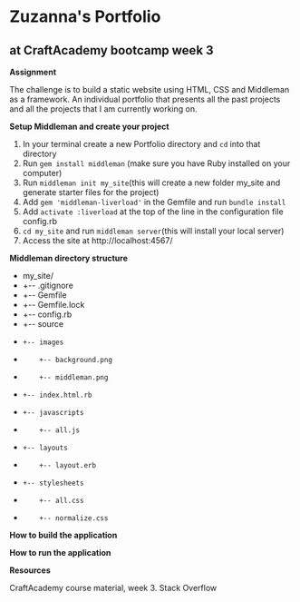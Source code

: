 # Zuzanna's Portfolio
## at CraftAcademy bootcamp week 3

**Assignment**

The challenge is to build a static website using HTML, CSS and Middleman as a framework. An individual portfolio that presents all the past projects and all the projects that I am currently working on.

**Setup  Middleman and create your project**

1. In your terminal create a new Portfolio directory and `cd` into that directory
2. Run `gem install middleman` (make sure you have Ruby installed on your computer)
3. Run `middleman init my_site`(this will create a new folder my_site and generate starter files for the project)
4. Add `gem 'middleman-liverload'` in the Gemfile and run `bundle install`
5. Add `activate :liverload` at the top of the line in the configuration file config.rb
6. `cd my_site` and run `middleman server`(this will install your local server)
7. Access the site at http://localhost:4567/

**Middleman directory structure**

* my_site/
* +-- .gitignore
* +-- Gemfile
* +-- Gemfile.lock
* +-- config.rb
* +-- source
*     +-- images
*         +-- background.png
*         +-- middleman.png
*     +-- index.html.rb
*     +-- javascripts
*         +-- all.js
*     +-- layouts
*         +-- layout.erb
*     +-- stylesheets
*         +-- all.css
*         +-- normalize.css

**How to build the application**



**How to run the application**



**Resources**

CraftAcademy course material, week 3. Stack Overflow
